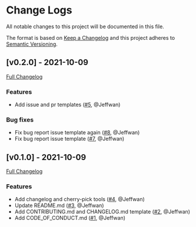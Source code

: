 # Change Logs

All notable changes to this project will be documented in this file.
 
The format is based on [Keep a Changelog](http://keepachangelog.com/)
and this project adheres to [Semantic Versioning](http://semver.org/).


## [v0.2.0] - 2021-10-09
 
[Full Changelog](https://github.com/Jeffwan/bytedance-oss-template/compare/v0.1.0...v0.2.0)

### Features
* Add issue and pr templates ([#5](https://github.com/Jeffwan/bytedance-oss-template/pull/5), @Jeffwan)

### Bug fixes
* Fix bug report issue template again ([#8](https://github.com/Jeffwan/bytedance-oss-template/pull/8), @Jeffwan)
* Fix bug report issue template ([#7](https://github.com/Jeffwan/bytedance-oss-template/pull/7), @Jeffwan)


## [v0.1.0] - 2021-10-09
 
[Full Changelog](https://github.com/Jeffwan/bytedance-oss-template/compare/8b00043be400f89e8c96f191a65f4e927cbcd73c...v0.1.0)
 
### Features

* Add changelog and cherry-pick tools ([#4](https://github.com/Jeffwan/bytedance-oss-template/pull/4), @Jeffwan)
* Update README.md ([#3](https://github.com/Jeffwan/bytedance-oss-template/pull/3), @Jeffwan)
* Add CONTRIBUTING.md and CHANGELOG.md template ([#2](https://github.com/Jeffwan/bytedance-oss-template/pull/2), @Jeffwan)
* Add CODE_OF_CONDUCT.md ([#1](https://github.com/Jeffwan/bytedance-oss-template/pull/1), @Jeffwan)
